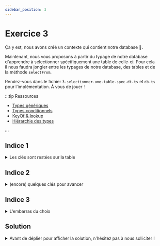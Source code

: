 ```yaml
---
sidebar_position: 3
---
```


# Exercice 3

Ça y est, nous avons créé un contexte qui contient notre database 🎉.

Maintenant, nous vous proposons à partir du typage de notre database d'apprendre à sélectionner spécifiquement une table de celle-ci. Pour cela il nous faudra jongler entre les typages de notre database, des tables et de la méthode `selectFrom`.

Rendez-vous dans le fichier `3-selectionner-une-table.spec.dt.ts` et `db.ts` pour l'implémentation. À vous de jouer !

:::tip Ressources

- [Types génériques](../typescript/generic.md)
- [Types conditionnels](../typescript/conditional-types.md)
- [KeyOf & lookup](../typescript/keyof-lookup.md)
- [Hiérarchie des types](../typescript/type-hierarchy.md)

:::

## Indice 1

<details>
  <summary>Les clés sont restées sur la table</summary>
  
  Si l'on souhaite bénéficier d'autocomplétion en invoquant `selectFrom` on peut inférer les noms des tables disponibles à partir du type de notre `Database` courante. Et la valeur adossée à la clé `$db` du _contexte_ est justement de type `Database`.

```ts
type Database = {
  users: UserTable;
  companies: CompanyTable;
};
// les noms des tables sont les clés du type qui représente notre base de données
```

On peut accéder au type de `$db` au moyen d'un _lookup type_ via le type de notre _contexte_.

```ts
const context = buildContext<Database>();
type Context = typeof context;
//    ^? type Context = { $db: Database }
type AccessedType = Context["$db"];
//    ^? AccessedType = Database
```

On peut accéder au type de `$db` au moyen d'un _lookup type_ via le type de notre _contexte_.

</details>

## Indice 2

<details>
  <summary>(encore) quelques clés pour avancer</summary>

Ce qu'on peut imaginer serait d'extraire les noms des tables telles qu'elles existent dans la clé `$db` de notre _contexte_.

Typiquement ici, les noms des tables auxquelles nous pourrions vouloir accéder sont les clés de l'objet en valeur de la clé `$db`. Pour extraire les clés d'un objet, on dispose de l'opérateur `keyof`.

Par exemple :

```ts
type ShopDatabase = {
  products: ProductTable;
  carts: CartTable;
};

type TableNames = keyof ShopDatabase; // "products" | "carts"
```

</details>

## Indice 3

<details>
  <summary>L'embarras du choix</summary>

On voit que `selectFrom` prend en premier paramètre un contexte initialisé avec le type d'une base de donnée. Il pourrait être utile que la signature de `selectFrom` prenne cela en compte.

De part l'attendu de l'exercice précédent le type de retour de `buildContext<DB>()` nous est connu :

```ts
type EmptyContext<DB> = {
  $db: DB;
};
```

Mais nous ne connaissons pas à l'avance `DB`, le type de base de données qui serait _in fine_ consommé par `selectFrom`.

C'est un peu contraignant pour définir la signature de notre fonction de savoir qu'elle devra prendre en charge _n'importe quel_ (any ?) type de base donnée...

</details>

## Solution

<details>
  <summary>Avant de déplier pour afficher la solution, n'hésitez pas à nous solliciter ! </summary>

    ```ts
    type EmptyContext<DB> = {
      $db: DB;
    };
    type AnyEmptyContext = EmptyContext<any>;

    export const selectFrom = <
      Ctx extends AnyEmptyContext,
      TB extends keyof Ctx["$db"]
    >(
      ctx: Ctx,
      tableName: TB
    ) => ({
      ...ctx,
      _operation: "select" as const,
      _table: tableName,
    });
    ```

</details>
